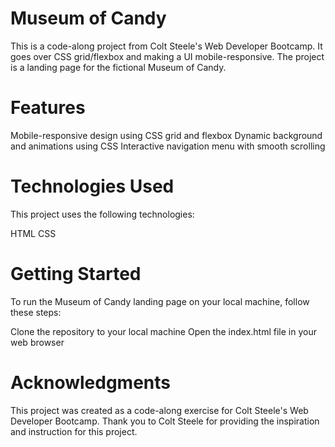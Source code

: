 # Museum of Candy
This is a code-along project from Colt Steele's Web Developer Bootcamp. It goes over CSS grid/flexbox and making a UI mobile-responsive. The project is a landing page for the fictional Museum of Candy.

# Features
Mobile-responsive design using CSS grid and flexbox
Dynamic background and animations using CSS
Interactive navigation menu with smooth scrolling
# Technologies Used
This project uses the following technologies:

HTML
CSS

# Getting Started
To run the Museum of Candy landing page on your local machine, follow these steps:

Clone the repository to your local machine
Open the index.html file in your web browser

# Acknowledgments
This project was created as a code-along exercise for Colt Steele's Web Developer Bootcamp. Thank you to Colt Steele for providing the inspiration and instruction for this project.
